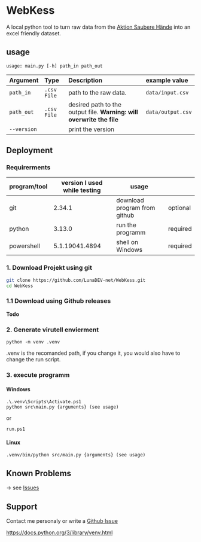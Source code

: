 
# WebKess

A local python tool to turn raw data from the [Aktion Saubere Hände](https://www.aktion-sauberehaende.de/ueber-uns-ash) into an excel friendly dataset.
## usage

```shell
usage: main.py [-h] path_in path_out
```

| Argument    | Type        | Description                                                           | example value   |
| :---------- | :---------- | :-------------------------------------------------------------------- | :-------------- |
| `path_in`   | `.csv File` | path to the raw data.                                                 |`data/input.csv` |
| `path_out`  | `.csv File` | desired path to the output file. **Warning: will overwrite the file** |`data/output.csv`|
| `--version` |             | print the version                                                     |                 |

## Deployment
### Requirerments
| program/tool  | version I used while testing | usage                        |          |
| ------------- | ------------------------ | ---------------------------- | -------- |
| git           | 2.34.1        | download program from github | optional |
| python        | 3.13.0         | run the programm             | required |
| powershell    | 5.1.19041.4894  | shell on Windows             | required |

### 1. Download Projekt using git
```bash
git clone https://github.com/LunaDEV-net/WebKess.git
cd WebKess
```
### 1.1 Download using Github releases

**Todo**

### 2. Generate virutell envierment
```shell
python -m venv .venv
```
.venv is the recomanded path, if you change it, you would also have to change the run script.

### 3. execute programm
#### **Windows**

```shell
.\.venv\Scripts\Activate.ps1
python src\main.py {arguments} (see usage)
```
or 
```
run.ps1
```
#### **Linux**
```
.venv/bin/python src/main.py {arguments} (see usage)
```
## Known Problems
-> see [Issues](https://github.com/LunaDEV-net/WebKess/issues)
## Support

Contact me personaly or write a [Github Issue](https://github.com/LunaDEV-net/WebKess/issues)




https://docs.python.org/3/library/venv.html
